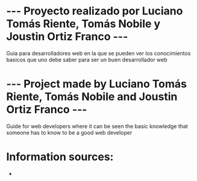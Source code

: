 # --- Proyecto realizado por Luciano Tomás Riente, Tomás Nobile y Joustin Ortiz Franco ---

Guia para desarrolladores web en la que se pueden ver los conocimientos basicos que uno debe saber para ser un buen desarrollador web

# --- Project made by Luciano Tomás Riente, Tomás Nobile and Joustin Ortiz Franco ---

Guide for web developers where it can be seen the basic knowledge that someone has to know to be a good web developer

# Information sources:

-
